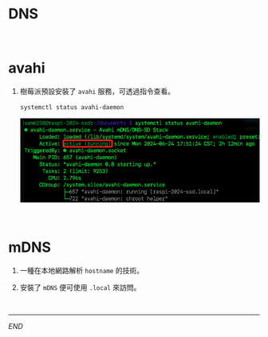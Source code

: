 # DNS

<br>

# avahi

1. 樹莓派預設安裝了 `avahi` 服務，可透過指令查看。

   ```bash
   systemctl status avahi-daemon
   ```

   ![](images/img_21.png)

<br>

# mDNS

1. 一種在本地網路解析 `hostname` 的技術。

2. 安裝了 `mDNS` 便可使用 `.local` 來訪問。

<br>

___

_END_
